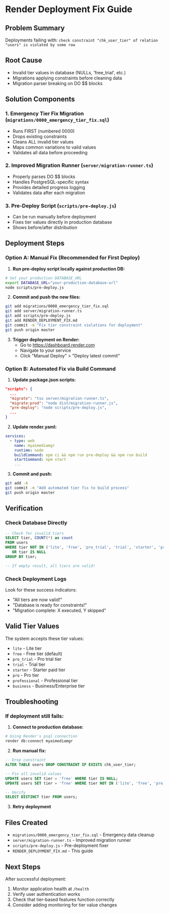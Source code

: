 # Render Deployment Fix Guide

## Problem Summary
Deployments failing with: `check constraint "chk_user_tier" of relation "users" is violated by some row`

## Root Cause
- Invalid tier values in database (NULLs, 'free_trial', etc.)
- Migrations applying constraints before cleaning data
- Migration parser breaking on DO $$ blocks

## Solution Components

### 1. Emergency Tier Fix Migration (`migrations/0000_emergency_tier_fix.sql`)
- Runs FIRST (numbered 0000)
- Drops existing constraints
- Cleans ALL invalid tier values
- Maps common variations to valid values
- Validates all data before proceeding

### 2. Improved Migration Runner (`server/migration-runner.ts`)
- Properly parses DO $$ blocks
- Handles PostgreSQL-specific syntax
- Provides detailed progress logging
- Validates data after each migration

### 3. Pre-Deploy Script (`scripts/pre-deploy.js`)
- Can be run manually before deployment
- Fixes tier values directly in production database
- Shows before/after distribution

## Deployment Steps

### Option A: Manual Fix (Recommended for First Deploy)

1. **Run pre-deploy script locally against production DB:**
```bash
# Set your production DATABASE_URL
export DATABASE_URL="your-production-database-url"
node scripts/pre-deploy.js
```

2. **Commit and push the new files:**
```bash
git add migrations/0000_emergency_tier_fix.sql
git add server/migration-runner.ts
git add scripts/pre-deploy.js
git add RENDER_DEPLOYMENT_FIX.md
git commit -m "Fix tier constraint violations for deployment"
git push origin master
```

3. **Trigger deployment on Render:**
   - Go to https://dashboard.render.com
   - Navigate to your service
   - Click "Manual Deploy" > "Deploy latest commit"

### Option B: Automated Fix via Build Command

1. **Update package.json scripts:**
```json
"scripts": {
  ...
  "migrate": "tsx server/migration-runner.ts",
  "migrate:prod": "node dist/migration-runner.js",
  "pre-deploy": "node scripts/pre-deploy.js",
  ...
}
```

2. **Update render.yaml:**
```yaml
services:
  - type: web
    name: myaimediamgr
    runtime: node
    buildCommand: npm ci && npm run pre-deploy && npm run build
    startCommand: npm start
    ...
```

3. **Commit and push:**
```bash
git add -A
git commit -m "Add automated tier fix to build process"
git push origin master
```

## Verification

### Check Database Directly
```sql
-- Check for invalid tiers
SELECT tier, COUNT(*) as count
FROM users
WHERE tier NOT IN ('lite', 'free', 'pro_trial', 'trial', 'starter', 'pro', 'professional', 'business')
   OR tier IS NULL
GROUP BY tier;

-- If empty result, all tiers are valid!
```

### Check Deployment Logs
Look for these success indicators:
- "All tiers are now valid!"
- "Database is ready for constraints!"
- "Migration complete: X executed, Y skipped"

## Valid Tier Values
The system accepts these tier values:
- `lite` - Lite tier
- `free` - Free tier (default)
- `pro_trial` - Pro trial tier
- `trial` - Trial tier
- `starter` - Starter paid tier
- `pro` - Pro tier
- `professional` - Professional tier
- `business` - Business/Enterprise tier

## Troubleshooting

### If deployment still fails:

1. **Connect to production database:**
```bash
# Using Render's psql connection
render db:connect myaimediamgr
```

2. **Run manual fix:**
```sql
-- Drop constraint
ALTER TABLE users DROP CONSTRAINT IF EXISTS chk_user_tier;

-- Fix all invalid values
UPDATE users SET tier = 'free' WHERE tier IS NULL;
UPDATE users SET tier = 'free' WHERE tier NOT IN ('lite', 'free', 'pro_trial', 'trial', 'starter', 'pro', 'professional', 'business');

-- Verify
SELECT DISTINCT tier FROM users;
```

3. **Retry deployment**

## Files Created
- `migrations/0000_emergency_tier_fix.sql` - Emergency data cleanup
- `server/migration-runner.ts` - Improved migration runner
- `scripts/pre-deploy.js` - Pre-deployment fixer
- `RENDER_DEPLOYMENT_FIX.md` - This guide

## Next Steps
After successful deployment:
1. Monitor application health at `/health`
2. Verify user authentication works
3. Check that tier-based features function correctly
4. Consider adding monitoring for tier value changes